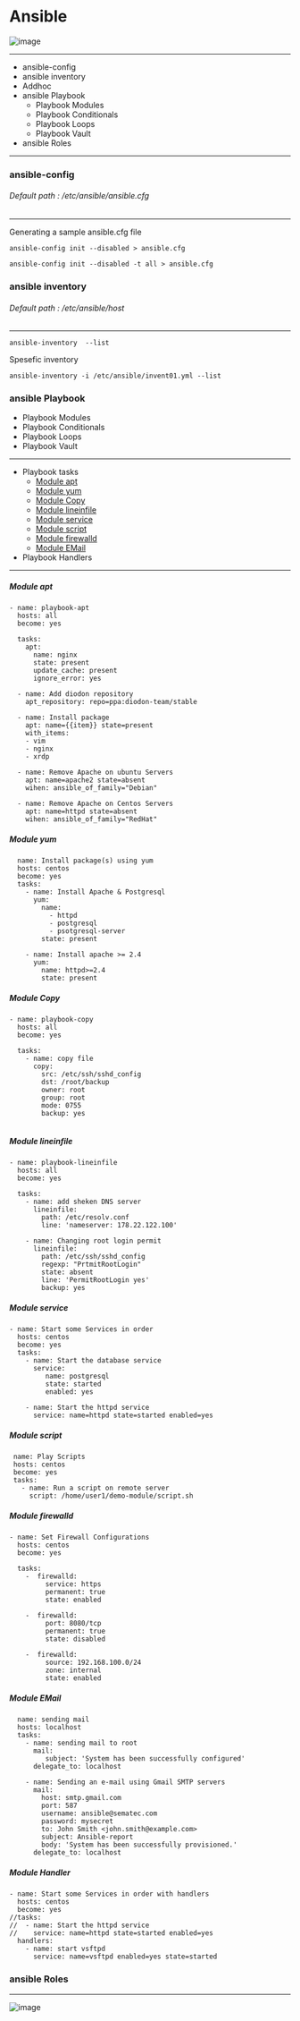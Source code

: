 
# Ansible
![image](https://github.com/rezaabedi1365/Devops/assets/117336743/f5a4f0ea-77a8-43c1-aa8f-df370e6634cf)

---------------------------
- ansible-config
- ansible inventory
- Addhoc  
- ansible Playbook
    * Playbook Modules
    * Playbook Conditionals
    * Playbook Loops
    * Playbook Vault
- ansible Roles
-------------------------------------
### ansible-config
###### Default path : /etc/ansible/ansible.cfg
-------------------------------------
Generating a sample ansible.cfg file
```
ansible-config init --disabled > ansible.cfg
```
```
ansible-config init --disabled -t all > ansible.cfg
```
### ansible inventory

###### Default path : /etc/ansible/host
----------------------------------
```
ansible-inventory  --list 
```
Spesefic inventory
```
ansible-inventory -i /etc/ansible/invent01.yml --list
```
### ansible Playbook
- Playbook Modules
- Playbook Conditionals
- Playbook Loops
- Playbook Vault 
-----------------------------------------
- Playbook tasks
   * [Module apt](####rd)
   * [Module yum]()
   * [Module Copy]()
   * [Module lineinfile]()
   * [Module service]()
   * [Module script]()
   * [Module firewalld]()
   * [Module EMail]()
- Playbook Handlers

----------------------------------------------------------------
##### Module apt
```
- name: playbook-apt
  hosts: all
  become: yes

  tasks:
    apt:
      name: nginx
      state: present
      update_cache: present
      ignore_error: yes

  - name: Add diodon repository
    apt_repository: repo=ppa:diodon-team/stable

  - name: Install package
    apt: name={{item}} state=present
    with_items:
    - vim
    - nginx
    - xrdp

  - name: Remove Apache on ubuntu Servers
    apt: name=apache2 state=absent
    wihen: ansible_of_family="Debian"

  - name: Remove Apache on Centos Servers
    apt: name=httpd state=absent
    wihen: ansible_of_family="RedHat"

```
##### Module yum
```
  name: Install package(s) using yum
  hosts: centos
  become: yes
  tasks:
    - name: Install Apache & Postgresql
      yum:
        name:
          - httpd
          - postgresql
          - psotgresql-server
        state: present

    - name: Install apache >= 2.4
      yum:
        name: httpd>=2.4
        state: present
```

##### Module Copy
```
- name: playbook-copy
  hosts: all
  become: yes

  tasks:
    - name: copy file
      copy:
        src: /etc/ssh/sshd_config
        dst: /root/backup
        owner: root
        group: root
        mode: 0755
        backup: yes
        
```
##### Module lineinfile
```
- name: playbook-lineinfile
  hosts: all
  become: yes

  tasks:
    - name: add sheken DNS server
      lineinfile:
        path: /etc/resolv.conf
        line: 'nameserver: 178.22.122.100'

    - name: Changing root login permit
      lineinfile:
        path: /etc/ssh/sshd_config
        regexp: "PrtmitRootLogin"
        state: absent
        line: 'PermitRootLogin yes'
        backup: yes
```
##### Module service
```
- name: Start some Services in order
  hosts: centos
  become: yes
  tasks:
    - name: Start the database service
      service:
         name: postgresql
         state: started
         enabled: yes

    - name: Start the httpd service
      service: name=httpd state=started enabled=yes
```
##### Module script
 ```
  name: Play Scripts
  hosts: centos
  become: yes
  tasks:
    - name: Run a script on remote server
      script: /home/user1/demo-module/script.sh
```

##### Module firewalld
```
- name: Set Firewall Configurations
  hosts: centos
  become: yes

  tasks:
    -  firewalld:
         service: https
         permanent: true
         state: enabled
    
    -  firewalld:
         port: 8080/tcp
         permanent: true
         state: disabled
                  
    -  firewalld:
         source: 192.168.100.0/24
         zone: internal
         state: enabled 
```
##### Module EMail
```
  name: sending mail 
  hosts: localhost
  tasks:
    - name: sending mail to root
      mail:
         subject: 'System has been successfully configured'
      delegate_to: localhost
       
    - name: Sending an e-mail using Gmail SMTP servers
      mail:
        host: smtp.gmail.com
        port: 587
        username: ansible@sematec.com
        password: mysecret
        to: John Smith <john.smith@example.com>
        subject: Ansible-report
        body: 'System has been successfully provisioned.'
      delegate_to: localhost
```
##### Module Handler
```
- name: Start some Services in order with handlers
  hosts: centos
  become: yes
//tasks:
//  - name: Start the httpd service
//    service: name=httpd state=started enabled=yes
  handlers:
    - name: start vsftpd
      service: name=vsftpd enabled=yes state=started
```

### ansible Roles  
-------------------------------------
![image](https://github.com/rezaabedi1365/Devops/assets/117336743/66947d81-9aca-4f77-b79e-f2f487985aa0)

